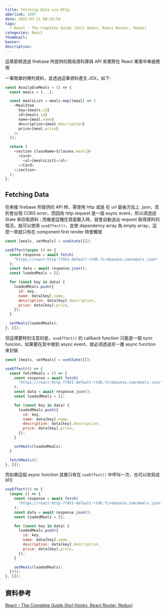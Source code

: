 ```yaml
---
title: Fetching Data via Http
abbrlink: 1097
date: 2022-07-21 00:10:54
tags:
  - React - The Complete Guide (Incl Hooks, React Router, Redux)
categories: React
thumbnail:
banner:
description:
---
```


這章節將透過 firebase 所提供的簡易資料庫與 API 來實際在 React 專案中串接應用

<!-- more -->

一筆簡單的陣列資料，並透過這筆資料產生 JSX，如下:

```js
const AvailableMeals = () => {
  const meals = [...];

  const mealsList = meals.map((meal) => (
    <MealItem
      key={meals.id}
      id={meals.id}
      name={meal.name}
      description={meal.description}
      price={meal.price}
    />
  ));

  return (
    <section className={classes.meals}>
      <Card>
        <ul>{mealsList}</ul>
      </Card>
    </section>
  );
};
```

## Fetching Data

在串接 firebase 所提供的 API 時，需使用 http 或是 在 url 最後方加上 .json，否則會出現 CORS error，而因為 http request 是一個 async event，所以須透過 State 來存取資料 ; 而像是這種在頁面載入時，就會自動送出 request 取得資料的情況，就可以使用 `useEffect()`，並使 dependency array 為 empty array，這麼一來就只有在 component first render 時會觸發

```js
const [meals, setMeals] = useState([]);

useEffect(async () => {
  const response = await fetch(
    "https://react-http-77951-default-rtdb.firebaseio.com/meals.json"
  );
  const data = await response.json();
  const loadedMeals = [];

  for (const key in data) {
    loadedMeals.push({
      id: key,
      name: data[key].name,
      description: data[key].description,
      price: data[key].price,
    });
  }

  setMeals(loadedMeals);
}, []);
```

但這裡要特別注意的是，`useEffect()` 的 callback function 只能是一個 sync funcion，如果要在其中做到 async event，就必須透過另一層 async function 來封裝

```js
const [meals, setMeals] = useState([]);

useEffect(() => {
  const fetchMeals = () => {
    const response = await fetch(
      "https://react-http-77951-default-rtdb.firebaseio.com/meals.json"
    );
    const data = await response.json();
    const loadedMeals = [];

    for (const key in data) {
      loadedMeals.push({
        id: key,
        name: data[key].name,
        description: data[key].description,
        price: data[key].price,
      });
    }

    setMeals(loadedMeals);
  }

  fetchMeals();
}, []);
```

而如果這個 async function 其實只有在 `useEffect()` 中呼叫一次，也可以改寫成 IIFE

```js
useEffect(() => {
  (async () => {
    const response = await fetch(
      "https://react-http-77951-default-rtdb.firebaseio.com/meals.json"
    );
    const data = await response.json();
    const loadedMeals = [];

    for (const key in data) {
      loadedMeals.push({
        id: key,
        name: data[key].name,
        description: data[key].description,
        price: data[key].price,
      });
    }

    setMeals(loadedMeals);
  })();
}, []);
```

## 資料參考

[React - The Complete Guide (Incl Hooks, React Router, Redux)](https://www.udemy.com/course/react-the-complete-guide-incl-redux/)
